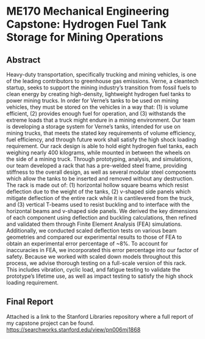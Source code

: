 # ME170 Mechanical Engineering Capstone: Hydrogen Fuel Tank Storage for Mining Operations

## Abstract
Heavy-duty transportation, specifically trucking and mining vehicles, is one of the leading contributors to greenhouse gas emissions. Verne, a cleantech startup, seeks to support the mining industry’s transition from fossil fuels to clean energy by creating high-density, lightweight hydrogen fuel tanks to power mining trucks.  In order for Verne’s tanks to be used on mining vehicles, they must be stored on the vehicles in a way that: (1) is volume efficient, (2) provides enough fuel for operation, and (3) withstands the extreme loads that a truck might endure in a mining environment. Our team is developing a storage system for Verne’s tanks, intended for use on mining trucks, that meets the stated key requirements of volume efficiency, fuel efficiency, and through future work shall satisfy the high shock loading requirement. Our rack design is able to hold eight hydrogen fuel tanks, each weighing nearly 400 kilograms, while mounted in between the wheels on the side of a mining truck. Through prototyping, analysis, and simulations, our team developed a rack that has a pre-welded steel frame, providing stiffness to the overall design, as well as several modular steel components which allow the tanks to be inserted and removed without any destruction. The rack is made out of: (1) horizontal hollow square beams which resist deflection due to the weight of the tanks, (2) v-shaped side panels which mitigate deflection of the entire rack while it is cantilevered from the truck, and (3) vertical T-beams used to resist buckling and to interface with the horizontal beams and v-shaped side panels. We derived the key dimensions of each component using deflection and buckling calculations, then refined and validated them through Finite Element Analysis (FEA) simulations. Additionally, we conducted scaled deflection tests on various beam geometries and compared our experimental results to those of FEA to obtain an experimental error percentage of ~8%. To account for inaccuracies in FEA, we incorporated this error percentage into our factor of safety. Because we worked with scaled down models throughout this process, we advise thorough testing on a full-scale version of this rack. This includes vibration, cyclic load, and fatigue testing to validate the prototype’s lifetime use, as well as impact testing to satisfy the high shock loading requirement.
## Final Report
Attached is a link to the Stanford Libraries repository where a full report of my capstone project can be found. https://searchworks.stanford.edu/view/pn006mj1868
